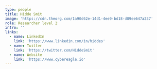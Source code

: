 ```yaml
---
type: people
title: Hidde Smit
image: 'https://cdn.theorg.com/1a90d62e-14d1-4ee9-bd18-d89ee647a237'
role: Researcher level 2
intro: ''
links:
  - name: LinkedIn
    link: 'https://www.linkedin.com/in/hiddes'
  - name: Twitter
    link: 'https://twitter.com/HiddeSmit'
  - name: Website
    link: 'https://www.cybereagle.io'
---
```



